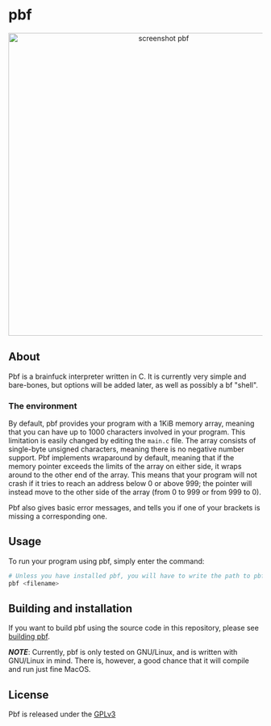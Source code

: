 # pbf
<p align="center">
  <img width="600"
       alt="screenshot pbf"
       src="https://user-images.githubusercontent.com/71628935/132107692-c66e3471-f8ca-4f29-9498-d1e47e96c985.png">
</p>


## About
Pbf is a brainfuck interpreter written in C. It is currently very simple and bare-bones, but options will be added later, as well as possibly a bf "shell".

### The environment
By default, pbf provides your program with a 1KiB memory array, meaning that you can have up to 1000 characters involved in your program. This limitation is easily changed by editing the `main.c` file. The array consists of single-byte unsigned characters, meaning there is no negative number support. Pbf implements wraparound by default, meaning that if the memory pointer exceeds the limits of the array on either side, it wraps around to the other end of the array. This means that your program will not crash if it tries to reach an address below 0 or above 999; the pointer will instead move to the other side of the array (from 0 to 999 or from 999 to 0).

Pbf also gives basic error messages, and tells you if one of your brackets is missing a corresponding one.

## Usage
To run your program using pbf, simply enter the command:
```sh
# Unless you have installed pbf, you will have to write the path to pbf instead of just "pbf"
pbf <filename>
```

## Building and installation 
If you want to build pbf using the source code in this repository, please see [building pbf](https://github.com/Rasmustex/pbf/blob/main/BUILD.md).

***NOTE***: Currently, pbf is only tested on GNU/Linux, and is written with GNU/Linux in mind. There is, however, a good chance that it will compile and run just fine MacOS.

## License
Pbf is released under the [GPLv3](https://github.com/Rasmustex/pbf/blob/main/LICENSE)
